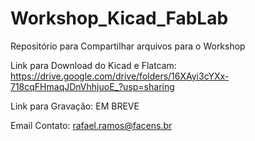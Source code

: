 # Workshop_Kicad_FabLab
Repositório para Compartilhar arquivos para o Workshop


Link para Download do Kicad e Flatcam: https://drive.google.com/drive/folders/16XAyi3cYXx-718cqFHmaqJDnVhhjuoE_?usp=sharing

Link para Gravação: EM BREVE

Email Contato: rafael.ramos@facens.br
